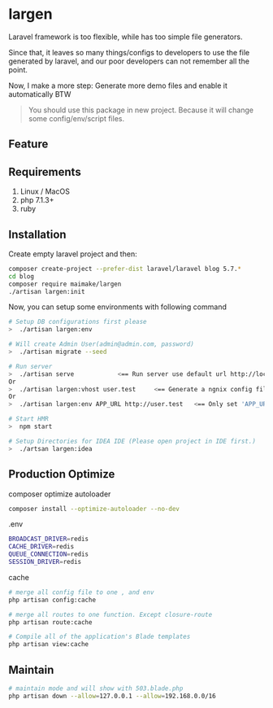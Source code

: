 # largen

Laravel framework is too flexible, while has too simple file generators.

Since that, it leaves so many things/configs to developers to use the file generated by laravel, and our poor developers can not remember all the point.

Now, I make a more step: Generate more demo files and enable it automatically BTW

> You should use this package in new project. Because it will change some config/env/script files.

## Feature


## Requirements

1. Linux / MacOS 
2. php 7.1.3+
3. ruby

## Installation


Create empty laravel project and then:

```bash
composer create-project --prefer-dist laravel/laravel blog 5.7.*
cd blog
composer require maimake/largen
./artisan largen:init
```

Now, you can setup some environments with following command

```bash
# Setup DB configurations first please
>  ./artisan largen:env

# Will create Admin User(admin@admin.com, password)
>  ./artisan migrate --seed

# Run server
>  ./artisan serve            <== Run server use default url http://localhost:8000
Or
>  ./artisan largen:vhost user.test     <== Generate a ngnix config file, and add item to /etc/hosts, If you have nginx already local machine
Or
>  ./artisan largen:env APP_URL http://user.test   <== Only set 'APP_URL',if you have already configured webserver manually

# Start HMR
>  npm start

# Setup Directories for IDEA IDE (Please open project in IDE first.)
>  ./artsan largen:idea
```

## Production Optimize

composer optimize autoloader
```bash
composer install --optimize-autoloader --no-dev
```

.env
```bash
BROADCAST_DRIVER=redis
CACHE_DRIVER=redis
QUEUE_CONNECTION=redis
SESSION_DRIVER=redis
```

cache 

```bash
# merge all config file to one , and env
php artisan config:cache 

# merge all routes to one function. Except closure-route
php artisan route:cache

# Compile all of the application's Blade templates
php artisan view:cache

```



## Maintain

```bash
# maintain mode and will show with 503.blade.php
php artisan down --allow=127.0.0.1 --allow=192.168.0.0/16
```

